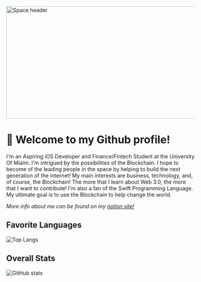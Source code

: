 <img src="https://images.unsplash.com/photo-1451187580459-43490279c0fa?ixid=MnwxMjA3fDB8MHxwaG90by1wYWdlfHx8fGVufDB8fHx8&ixlib=rb-1.2.1&auto=format&fit=crop&w=2072&q=80" alt="Space header" width="1000" height="300">

# 👋 Welcome to my Github profile!
I'm an Aspiring iOS Developer and Finance/Fintech Student at the University Of Miami. I'm intrigued by the possibilities of the Blockchain. I hope to become of the leading people in the space by helping to build the next generation of the internet! My main interests are business, technology, and, of course, the Blockchain! The more that I learn about Web 3.0, the more that I want to contribute! I'm also a fan of the Swift Programming Language. My ultimate goal is to use the Blockchain to help change the world.

*More info about me can be found on my  <a href="https://jordanh.notion.site/">notion site!</a>*

## Favorite Languages
![Top Langs](https://github-readme-stats.vercel.app/api/top-langs/?username=Jordancautious&theme=gotham)

## Overall Stats
![GitHub stats](https://github-readme-stats.vercel.app/api?username=JordanCautious&layout=compact&show_icons=true&theme=gotham)
